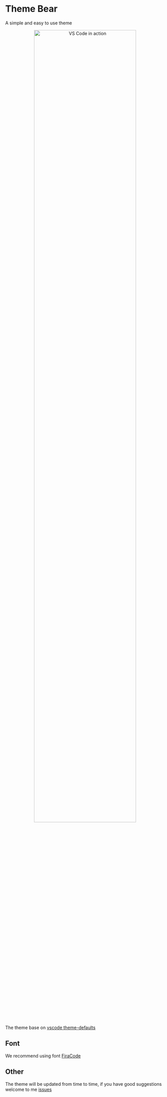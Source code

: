 # Theme Bear
A simple and easy to use theme

<p align="center">
  <img alt="VS Code in action" width="80%" src="https://raw.githubusercontent.com/shaodahong/theme-bear/master/bear.png">
</p>

The theme base on [vscode theme-defaults](https://github.com/Microsoft/vscode/tree/master/extensions/theme-defaults)

## Font
We recommend using font [FiraCode](https://github.com/tonsky/FiraCode)

## Other
The theme will be updated from time to time, if you have good suggestions welcome to me [issues](https://github.com/shaodahong/theme-bear/issues)